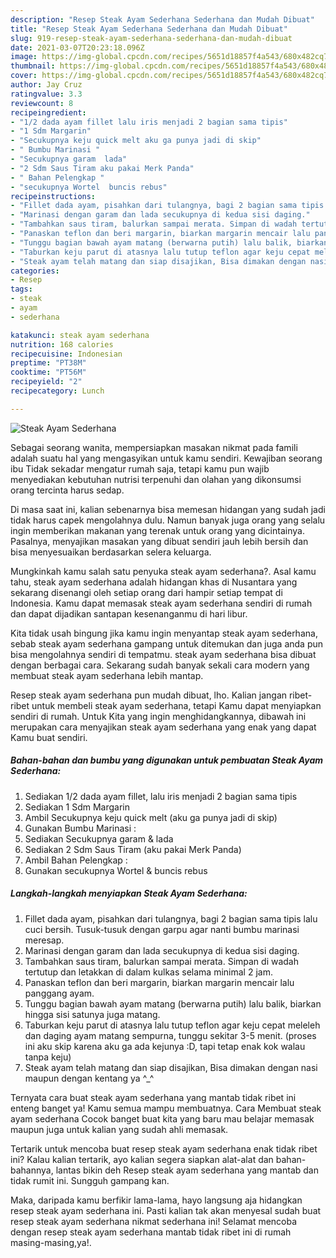 ```yaml
---
description: "Resep Steak Ayam Sederhana Sederhana dan Mudah Dibuat"
title: "Resep Steak Ayam Sederhana Sederhana dan Mudah Dibuat"
slug: 919-resep-steak-ayam-sederhana-sederhana-dan-mudah-dibuat
date: 2021-03-07T20:23:18.096Z
image: https://img-global.cpcdn.com/recipes/5651d18857f4a543/680x482cq70/steak-ayam-sederhana-foto-resep-utama.jpg
thumbnail: https://img-global.cpcdn.com/recipes/5651d18857f4a543/680x482cq70/steak-ayam-sederhana-foto-resep-utama.jpg
cover: https://img-global.cpcdn.com/recipes/5651d18857f4a543/680x482cq70/steak-ayam-sederhana-foto-resep-utama.jpg
author: Jay Cruz
ratingvalue: 3.3
reviewcount: 8
recipeingredient:
- "1/2 dada ayam fillet lalu iris menjadi 2 bagian sama tipis"
- "1 Sdm Margarin"
- "Secukupnya keju quick melt aku ga punya jadi di skip"
- " Bumbu Marinasi "
- "Secukupnya garam  lada"
- "2 Sdm Saus Tiram aku pakai Merk Panda"
- " Bahan Pelengkap "
- "secukupnya Wortel  buncis rebus"
recipeinstructions:
- "Fillet dada ayam, pisahkan dari tulangnya, bagi 2 bagian sama tipis lalu cuci bersih. Tusuk-tusuk dengan garpu agar nanti bumbu marinasi meresap."
- "Marinasi dengan garam dan lada secukupnya di kedua sisi daging."
- "Tambahkan saus tiram, balurkan sampai merata. Simpan di wadah tertutup dan letakkan di dalam kulkas selama minimal 2 jam."
- "Panaskan teflon dan beri margarin, biarkan margarin mencair lalu panggang ayam."
- "Tunggu bagian bawah ayam matang (berwarna putih) lalu balik, biarkan hingga sisi satunya juga matang."
- "Taburkan keju parut di atasnya lalu tutup teflon agar keju cepat meleleh dan daging ayam matang sempurna, tunggu sekitar 3-5 menit. (proses ini aku skip karena aku ga ada kejunya :D, tapi tetap enak kok walau tanpa keju)"
- "Steak ayam telah matang dan siap disajikan, Bisa dimakan dengan nasi maupun dengan kentang ya ^_^"
categories:
- Resep
tags:
- steak
- ayam
- sederhana

katakunci: steak ayam sederhana 
nutrition: 168 calories
recipecuisine: Indonesian
preptime: "PT38M"
cooktime: "PT56M"
recipeyield: "2"
recipecategory: Lunch

---
```



![Steak Ayam Sederhana](https://img-global.cpcdn.com/recipes/5651d18857f4a543/680x482cq70/steak-ayam-sederhana-foto-resep-utama.jpg)

Sebagai seorang wanita, mempersiapkan masakan nikmat pada famili adalah suatu hal yang mengasyikan untuk kamu sendiri. Kewajiban seorang ibu Tidak sekadar mengatur rumah saja, tetapi kamu pun wajib menyediakan kebutuhan nutrisi terpenuhi dan olahan yang dikonsumsi orang tercinta harus sedap.

Di masa  saat ini, kalian sebenarnya bisa memesan hidangan yang sudah jadi tidak harus capek mengolahnya dulu. Namun banyak juga orang yang selalu ingin memberikan makanan yang terenak untuk orang yang dicintainya. Pasalnya, menyajikan masakan yang dibuat sendiri jauh lebih bersih dan bisa menyesuaikan berdasarkan selera keluarga. 



Mungkinkah kamu salah satu penyuka steak ayam sederhana?. Asal kamu tahu, steak ayam sederhana adalah hidangan khas di Nusantara yang sekarang disenangi oleh setiap orang dari hampir setiap tempat di Indonesia. Kamu dapat memasak steak ayam sederhana sendiri di rumah dan dapat dijadikan santapan kesenanganmu di hari libur.

Kita tidak usah bingung jika kamu ingin menyantap steak ayam sederhana, sebab steak ayam sederhana gampang untuk ditemukan dan juga anda pun bisa mengolahnya sendiri di tempatmu. steak ayam sederhana bisa dibuat dengan berbagai cara. Sekarang sudah banyak sekali cara modern yang membuat steak ayam sederhana lebih mantap.

Resep steak ayam sederhana pun mudah dibuat, lho. Kalian jangan ribet-ribet untuk membeli steak ayam sederhana, tetapi Kamu dapat menyiapkan sendiri di rumah. Untuk Kita yang ingin menghidangkannya, dibawah ini merupakan cara menyajikan steak ayam sederhana yang enak yang dapat Kamu buat sendiri.

<!--inarticleads1-->

##### Bahan-bahan dan bumbu yang digunakan untuk pembuatan Steak Ayam Sederhana:

1. Sediakan 1/2 dada ayam fillet, lalu iris menjadi 2 bagian sama tipis
1. Sediakan 1 Sdm Margarin
1. Ambil Secukupnya keju quick melt (aku ga punya jadi di skip)
1. Gunakan  Bumbu Marinasi :
1. Sediakan Secukupnya garam &amp; lada
1. Sediakan 2 Sdm Saus Tiram (aku pakai Merk Panda)
1. Ambil  Bahan Pelengkap :
1. Gunakan secukupnya Wortel &amp; buncis rebus




<!--inarticleads2-->

##### Langkah-langkah menyiapkan Steak Ayam Sederhana:

1. Fillet dada ayam, pisahkan dari tulangnya, bagi 2 bagian sama tipis lalu cuci bersih. Tusuk-tusuk dengan garpu agar nanti bumbu marinasi meresap.
1. Marinasi dengan garam dan lada secukupnya di kedua sisi daging.
1. Tambahkan saus tiram, balurkan sampai merata. Simpan di wadah tertutup dan letakkan di dalam kulkas selama minimal 2 jam.
1. Panaskan teflon dan beri margarin, biarkan margarin mencair lalu panggang ayam.
1. Tunggu bagian bawah ayam matang (berwarna putih) lalu balik, biarkan hingga sisi satunya juga matang.
1. Taburkan keju parut di atasnya lalu tutup teflon agar keju cepat meleleh dan daging ayam matang sempurna, tunggu sekitar 3-5 menit. (proses ini aku skip karena aku ga ada kejunya :D, tapi tetap enak kok walau tanpa keju)
1. Steak ayam telah matang dan siap disajikan, Bisa dimakan dengan nasi maupun dengan kentang ya ^_^




Ternyata cara buat steak ayam sederhana yang mantab tidak ribet ini enteng banget ya! Kamu semua mampu membuatnya. Cara Membuat steak ayam sederhana Cocok banget buat kita yang baru mau belajar memasak maupun juga untuk kalian yang sudah ahli memasak.

Tertarik untuk mencoba buat resep steak ayam sederhana enak tidak ribet ini? Kalau kalian tertarik, ayo kalian segera siapkan alat-alat dan bahan-bahannya, lantas bikin deh Resep steak ayam sederhana yang mantab dan tidak rumit ini. Sungguh gampang kan. 

Maka, daripada kamu berfikir lama-lama, hayo langsung aja hidangkan resep steak ayam sederhana ini. Pasti kalian tak akan menyesal sudah buat resep steak ayam sederhana nikmat sederhana ini! Selamat mencoba dengan resep steak ayam sederhana mantab tidak ribet ini di rumah masing-masing,ya!.

